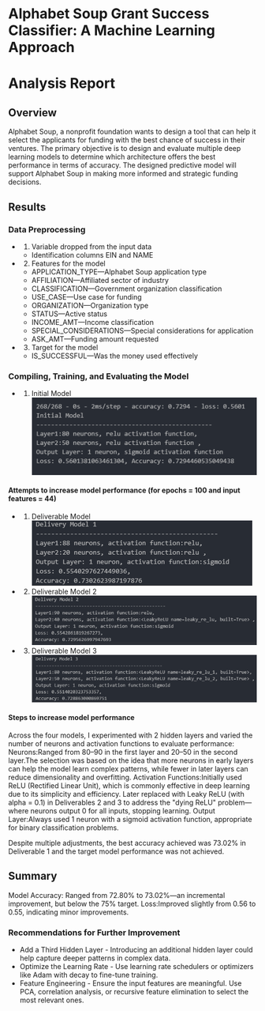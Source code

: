 # Alphabet Soup Grant Success Classifier: A Machine Learning Approach
# Analysis Report
## Overview
Alphabet Soup, a nonprofit foundation wants to design a tool that can help it select the applicants for funding with the best chance of success in their ventures.
The primary objective is to design and evaluate multiple deep learning models to determine which architecture offers the best performance in terms of accuracy. The designed predictive model will support Alphabet Soup in making more informed and strategic funding decisions.

## Results
### Data Preprocessing
* 1. Variable dropped from the input data 
    * Identification columns EIN and NAME 

* 2. Features for the model
    * APPLICATION_TYPE—Alphabet Soup application type
    * AFFILIATION—Affiliated sector of industry
    * CLASSIFICATION—Government organization classification
    * USE_CASE—Use case for funding
    * ORGANIZATION—Organization type
    * STATUS—Active status
    * INCOME_AMT—Income classification
    * SPECIAL_CONSIDERATIONS—Special considerations for application
    * ASK_AMT—Funding amount requested

* 3. Target for the model
    * IS_SUCCESSFUL—Was the money used effectively

### Compiling, Training, and Evaluating the Model
* 1. Initial Model
                ![initial model](images/initial_model.png)
#### Attempts to increase model performance (for epochs = 100 and input features = 44)
* 1. Deliverable Model 
                ![model1](images/model1.png)
* 2. Deliverable Model 2
                ![model2](images/model2.png)
* 3. Deliverable Model 3
                ![model3](images/model3.png)

#### Steps to increase model performance
Across the four models, I experimented with 2 hidden layers and varied the number of neurons and activation functions to evaluate performance:
Neurons:Ranged from 80–90 in the first layer and 20–50 in the second layer.The selection was based on the idea that more neurons in early layers can help the model learn complex patterns, while fewer in later layers can reduce dimensionality and overfitting.
Activation Functions:Initially used ReLU (Rectified Linear Unit), which is commonly effective in deep learning due to its simplicity and efficiency.
Later replaced with Leaky ReLU (with alpha = 0.1) in Deliverables 2 and 3 to address the "dying ReLU" problem—where neurons output 0 for all inputs, stopping learning.
Output Layer:Always used 1 neuron with a sigmoid activation function, appropriate for binary classification problems.

Despite multiple adjustments, the best accuracy achieved was 73.02% in Deliverable 1 and the target model performance was not achieved.

## Summary 
Model Accuracy: Ranged from 72.80% to 73.02%—an incremental improvement, but below the 75% target.
Loss:Improved slightly from 0.56 to 0.55, indicating minor improvements.

### Recommendations for Further Improvement
* Add a Third Hidden Layer - Introducing an additional hidden layer could help capture deeper patterns in complex data.
* Optimize the Learning Rate - Use learning rate schedulers or optimizers like Adam with decay to fine-tune training.
* Feature Engineering - Ensure the input features are meaningful. Use PCA, correlation analysis, or recursive feature elimination to select the most relevant ones.



